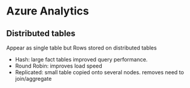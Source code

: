 # Azure Analytics

## Distributed tables
Appear as single table but Rows stored on distributed tables
- Hash: large fact tables improved query performance.
- Round Robin: improves load speed
- Replicated: small table copied onto several nodes. removes need to join/aggregate